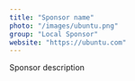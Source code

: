 ```yaml
---
title: "Sponsor name"
photo: "/images/ubuntu.png"
group: "Local Sponsor"
website: "https://ubuntu.com"
---
```

Sponsor description